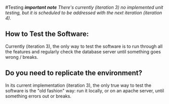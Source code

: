 #Testing
***important note**
There's currently (iteration 3) no implemented unit testing, but it is scheduled to be addressed with the next iteration (iteration 4).*


## How to Test the Software:
Currently (iteration 3), the only way to test the software is to run through all the features and regularly check the database server until something goes wrong / breaks.

## Do you need to replicate the environment?
In its current implementation (iteration 3), the only true way to test the software is the "old fashion" way: run it locally, or on an apache server, until something errors out or breaks.
